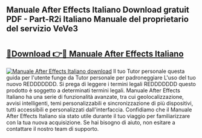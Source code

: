 ## Manuale After Effects Italiano Download gratuit PDF - Part-R2i Italiano Manuale del proprietario del servizio VeVe3

# <h2><a href="http://dfe5qy.blite.top/?on=Manuale+After+Effects+Italiano">🔗Download 👉🔴 Manuale After Effects Italiano</a></h2>

[![Manuale After Effects Italiano download](https://i.imgur.com/lujVjoI.png)](http://dfe5qy.blite.top/?on=Manuale+After+Effects+Italiano)
Il tuo Tutor personale questa guida per l'utente funge da Tutor personale per padroneggiare L'uso del tuo nuovo REDDDDDDD. Si prega di leggere i termini legali REDDDDDDD questo prodotto è soggetto a determinati termini legali. Manuale After Effects Italiano ha una serie di funzionalità avanzate, tra cui geolocalizzazione, avvisi intelligenti, temi personalizzabili e sincronizzazione di più dispositivi, tutti accessibili e personalizzati dall'interfaccia. Confidiamo che il Manuale After Effects Italiano sia stato utile durante il tuo viaggio per familiarizzare con la tua nuova acquisizione. Se hai bisogno di aiuto, non esitare a contattare il nostro team di supporto.
